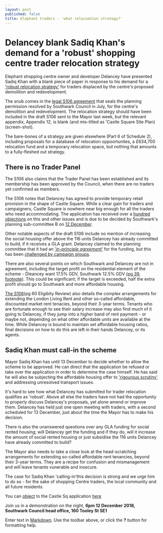 ```yaml
---
layout: post
published: false
title: Elephant traders - 'what relocoation strategy?'
---
```

# Delancey blank Sadiq Khan's demand for a 'robust' shopping centre trader relocation strategy

Elephant shopping centre owner and developer Delancey have presented Sadiq Khan with a blank piece of paper in response to his demand for a ['robust relocation strategy'](https://www.change.org/p/sadiq-khan-sadiq-say-no-to-the-displacement-of-bame-communities-from-elephant-castle/responses/41627) for traders displaced by the centre's proposed demolition and redevelopment.

The snub comes in the [legal S106 agreement](http://planbuild.southwark.gov.uk/documents/?GetDocument=%7b%7b%7b!cmd1tKmi8kCHCJ6ouDat0w%3d%3d!%7d%7d%7d) that seals the planning permission resolved by Southwark Council in July, for the centre's demolition and redevelopment.  The relocation strategy should have been included in the draft S106 sent to the Mayor last week, but the relevant appendix, Appendix 12, is blank (and mis-titled as 'Castle Square Site Plan) (screen-shot).  

The bare-bones of a strategy are given elsewhere (Part 6 of Schedule 2), including proposals for a database of relocation oppoortunites, a £634,700 relocation fund and a temporary relocation space, but nothing that amounts to a fully-fleshed out strategy.

## There is no Trader Panel

The S106 also claims that the Trader Panel has been established and its membership has been approved by the Council, when there are no traders yet confirmed as members.  

The S106 notes that Delancey has agreed to provide temporary retail provision in the shape of Castle Square.  While a clear gain for traders and campaigners, Castle Square is nowhere near big enough for all the traders who need accommodating.  The application has received over a [hundred objections](http://35percent.org/boxpark/#object) on this and other issues and is due to be decided by Southwark's planning sub-committee B on [12 December](http://moderngov.southwark.gov.uk/ieListDocuments.aspx?CId=353&MId=6147&Ver=4).

Other notable aspects of the draft S106 include no mention of increasing the social housing offer above the 116 units Delancey has already committed to build, if it receives a GLA grant.  Delancey claimed to the planning committee that it had an ['_in-principle agreement_'](http://planbuild.southwark.gov.uk/documents/?GetDocument=%7b%7b%7b!b5xBNaYRSleWlYx6oXVrEA%3d%3d!%7d%7d%7d) for the funding, but this has been [challenged by campaign groups](http://35percent.org/2018-10-30-shopping-centre-legal-challenge/).

There are also several points on which Southwark and Delancey are not in agreement, including the target profit on the residential element of the scheme - Dleancey want 17.5% GDV, Southwark 12.5% GDV [(pg 39, footnote)](http://planbuild.southwark.gov.uk/documents/?GetDocument=%7b%7b%7b!cmd1tKmi8kCHCJ6ouDat0w%3d%3d!%7d%7d%7d).  This could be significant; if the target is exceeded, half the extra profit should go to Southwark and more affordable housing.

[The S106](http://planbuild.southwark.gov.uk/documents/?GetDocument=%7b%7b%7b!cmd1tKmi8kCHCJ6ouDat0w%3d%3d!%7d%7d%7d)(pg 60 Eligibity Review) also details the complex arrangements for extending the London Living Rent and other so-called affordable, discounted market rent tenacies, beyond their 3-year terms.  Tenants who are fortunate enough to see their salary increase may also find much of it going to Delancey, if they jump into a higher band of rent payment - or maybe not, depending on what other affordable units are available at the time.  While Delancey is bound to maintain set affordable housing ratios, final decisions on how to do this are left in their hands Delancey, or its agents.

## Sadiq Khan must call-in the scheme

Mayor Sadiq Khan has until 13 December to decide whether to allow the scheme to be approved. He can direct that the application be refused or take over the application in order to determine the case himself.  He has said he will also be subjecting the affordable housing offer to ['rigourous scrutiny'](https://www.change.org/p/sadiq-khan-sadiq-say-no-to-the-displacement-of-bame-communities-from-elephant-castle/responses/41627) and addressing unresolved transport issues. 

It's hard to see how what Delancey has submitted for trader relocation qualifies as 'robust'.  Above all else the traders have not had the opportunity to properly discuss Delancey's proposals, yet alone amend or improve them.  Delancey has held just one open meeting with traders, with a second scheduled for 13 December, just about the time the Mayor has to make his decision.

There is also the unanswered questions over any GLA funding for social rented housing; will Delancey get the funding and if they do, will it increase the amount of social rented housing or just subsidise the 116 units Delancey have already committed to build?

The Mayor also needs to take a close look at the head-scratching arrangements for extending so-called affordable rent tenancies, beyond their 3-year terms.  They are a recipe for confusion and mismanagement and will leave tenants vunerable and insecure. 

The case for Sadiq Khan 'calling-in'this decision is strong and we urge him to do so -  for the sake of  shopping Centre traders, the local community and all future residents.

You can [object](http://35percent.org/boxpark/#object) to the Castle Sq application [here](http://35percent.org/boxpark/#object)

Join us in a demonstration on the night, **6pm 12 December 2018, Southwark Council head office, 160 Tooley St SE1**


Enter text in [Markdown](http://daringfireball.net/projects/markdown/). Use the toolbar above, or click the **?** button for formatting help.
